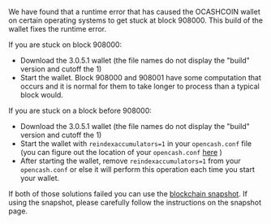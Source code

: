 We have found that a runtime error that has caused the OCASHCOIN wallet on certain operating systems to get stuck at block 908000. This build of the wallet fixes the runtime error.

If you are stuck on block 908000:
- Download the 3.0.5.1 wallet (the file names do not display the "build" version and cutoff the 1)
- Start the wallet. Block 908000 and 908001 have some computation that occurs and it is normal for them to take longer to process than a typical block would.

If you are stuck on a block before 908000:
- Download the 3.0.5.1 wallet (the file names do not display the "build" version and cutoff the 1)
- Start the wallet with `reindexaccumulators=1` in your `opencash.conf` file (you can figure out the location of your `opencash.conf` [here](https://opencash.freshdesk.com/support/solutions/articles/30000004664-where-are-my-wallet-dat-blockchain-and-configuration-conf-files-located-) )
- After starting the wallet, remove `reindexaccumulators=1` from your `opencash.conf` or else it will perform this operation each time you start your wallet.

If both of those solutions failed you can use the [blockchain snapshot](http://178.254.23.111/~pub/OCASHCOIN/Daily-Snapshots-Html/OCASHCOIN-Daily-Snapshots.html). If using the snapshot, please carefully follow the instructions on the snapshot page.